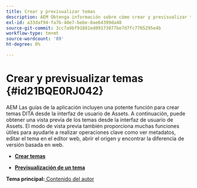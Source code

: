 ```yaml
---
title: Crear y previsualizar temas
description: AEM Obtenga información sobre cómo crear y previsualizar temas de DITA desde la interfaz de usuario de Assets en las guías de la.
exl-id: a33daf94-fa7b-40e7-bebe-8ae64399da48
source-git-commit: 3cc7a9bf91881ed09173077be7d7fc7705295e4b
workflow-type: tm+mt
source-wordcount: '89'
ht-degree: 0%

---
```


# Crear y previsualizar temas {#id21BQE0RJ042}

AEM Las guías de la aplicación incluyen una potente función para crear temas DITA desde la interfaz de usuario de Assets. A continuación, puede obtener una vista previa de los temas desde la interfaz de usuario de Assets. El modo de vista previa también proporciona muchas funciones útiles para ayudarle a realizar operaciones clave como ver metadatos, editar el tema en el editor web, abrir el origen y encontrar la diferencia de versión basada en web.

- **[Crear temas](web-editor-create-topics.md)**

- **[Previsualización de un tema](web-editor-preview-topics.md)**


**Tema principal:**[ Contenido del autor](authoring-content.md)
